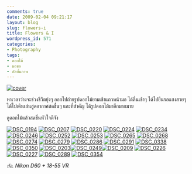 ```yaml
---
comments: true
date: 2009-02-04 09:21:17
layout: blog
slug: flowers-i
title: Flowers & I
wordpress_id: 571
categories:
- Photography
tags:
- ดอกไม้
- มอชอ
- อัลบั้มภาพ
---
```


[![cover](http://www.armno.in.th/wp-content/uploads/2009/02/cover-thumb.jpg)](http://www.armno.in.th/wp-content/uploads/2009/02/cover.jpg)

 

หาเวลาว่างจะช่วงชีวิตยุ่งๆ ออกไปถ่ายรูปดอกไม้ยามเช้าแถวหน้ามอ ได้ตื่นเช้าๆ ได้ไปยืนรอแสงสวยๆ ได้ไปเดินเล่นสูดอากาศสดชื่นๆ และที่สำคัญ ได้รูปดอกไม้มาอีกมากมาย

 

ดูดอกไม้แล้วสดชื่นหัวใจดีจัง

  

[![DSC_0194](http://www.armno.in.th/wp-content/uploads/2009/02/dsc-0194-thumb1.jpg)](http://www.armno.in.th/wp-content/uploads/2009/02/dsc-01941.jpg) [![DSC_0207](http://www.armno.in.th/wp-content/uploads/2009/02/dsc-0207-thumb.jpg)](http://www.armno.in.th/wp-content/uploads/2009/02/dsc-0207.jpg) [![DSC_0220](http://www.armno.in.th/wp-content/uploads/2009/02/dsc-0220-thumb.jpg)](http://www.armno.in.th/wp-content/uploads/2009/02/dsc-0220.jpg) [![DSC_0224](http://www.armno.in.th/wp-content/uploads/2009/02/dsc-0224-thumb.jpg)](http://www.armno.in.th/wp-content/uploads/2009/02/dsc-0224.jpg) [![DSC_0234](http://www.armno.in.th/wp-content/uploads/2009/02/dsc-0234-thumb1.jpg)](http://www.armno.in.th/wp-content/uploads/2009/02/dsc-02341.jpg) [![DSC_0246](http://www.armno.in.th/wp-content/uploads/2009/02/dsc-0246-thumb.jpg)](http://www.armno.in.th/wp-content/uploads/2009/02/dsc-0246.jpg) [![DSC_0252](http://www.armno.in.th/wp-content/uploads/2009/02/dsc-0252-thumb.jpg)](http://www.armno.in.th/wp-content/uploads/2009/02/dsc-0252.jpg) [![DSC_0253](http://www.armno.in.th/wp-content/uploads/2009/02/dsc-0253-thumb1.jpg)](http://www.armno.in.th/wp-content/uploads/2009/02/dsc-02531.jpg) [![DSC_0265](http://www.armno.in.th/wp-content/uploads/2009/02/dsc-0265-thumb.jpg)](http://www.armno.in.th/wp-content/uploads/2009/02/dsc-0265.jpg) [![DSC_0268](http://www.armno.in.th/wp-content/uploads/2009/02/dsc-0268-thumb1.jpg)](http://www.armno.in.th/wp-content/uploads/2009/02/dsc-02681.jpg) [![DSC_0274](http://www.armno.in.th/wp-content/uploads/2009/02/dsc-0274-thumb.jpg)](http://www.armno.in.th/wp-content/uploads/2009/02/dsc-0274.jpg) [![DSC_0279](http://www.armno.in.th/wp-content/uploads/2009/02/dsc-0279-thumb1.jpg)](http://www.armno.in.th/wp-content/uploads/2009/02/dsc-02791.jpg) [![DSC_0286](http://www.armno.in.th/wp-content/uploads/2009/02/dsc-0286-thumb.jpg)](http://www.armno.in.th/wp-content/uploads/2009/02/dsc-0286.jpg) [![DSC_0291](http://www.armno.in.th/wp-content/uploads/2009/02/dsc-0291-thumb.jpg)](http://www.armno.in.th/wp-content/uploads/2009/02/dsc-0291.jpg) [![DSC_0338](http://www.armno.in.th/wp-content/uploads/2009/02/dsc-0338-thumb1.jpg)](http://www.armno.in.th/wp-content/uploads/2009/02/dsc-03381.jpg) [![DSC_0350](http://www.armno.in.th/wp-content/uploads/2009/02/dsc-0350-thumb.jpg)](http://www.armno.in.th/wp-content/uploads/2009/02/dsc-0350.jpg) [![DSC_0203](http://www.armno.in.th/wp-content/uploads/2009/02/dsc-0203-thumb.jpg)](http://www.armno.in.th/wp-content/uploads/2009/02/dsc-0203.jpg)[![DSC_0249](http://www.armno.in.th/wp-content/uploads/2009/02/dsc-0249-thumb.jpg)](http://www.armno.in.th/wp-content/uploads/2009/02/dsc-0249.jpg)[![DSC_0209](http://www.armno.in.th/wp-content/uploads/2009/02/dsc-0209-thumb.jpg)](http://www.armno.in.th/wp-content/uploads/2009/02/dsc-0209.jpg) [![DSC_0226](http://www.armno.in.th/wp-content/uploads/2009/02/dsc-0226-thumb.jpg)](http://www.armno.in.th/wp-content/uploads/2009/02/dsc-0226.jpg)[![DSC_0227](http://www.armno.in.th/wp-content/uploads/2009/02/dsc-0227-thumb.jpg)](http://www.armno.in.th/wp-content/uploads/2009/02/dsc-0227.jpg) [![DSC_0289](http://www.armno.in.th/wp-content/uploads/2009/02/dsc-0289-thumb.jpg)](http://www.armno.in.th/wp-content/uploads/2009/02/dsc-0289.jpg) [![DSC_0354](http://www.armno.in.th/wp-content/uploads/2009/02/dsc-0354-thumb.jpg)](http://www.armno.in.th/wp-content/uploads/2009/02/dsc-0354.jpg)

 

_ปล. Nikon D60 + 18-55 VR_
